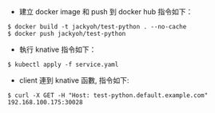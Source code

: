 * 建立 docker image 和 push 到 docker hub 指令如下：
```
$ docker build -t jackyoh/test-python . --no-cache
$ docker push jackyoh/test-python
```

* 執行 knative 指令如下：
```
$ kubectl apply -f service.yaml
```

* client 連到 knative 函數, 指令如下:
```
$ curl -X GET -H "Host: test-python.default.example.com" 192.168.100.175:30028
```